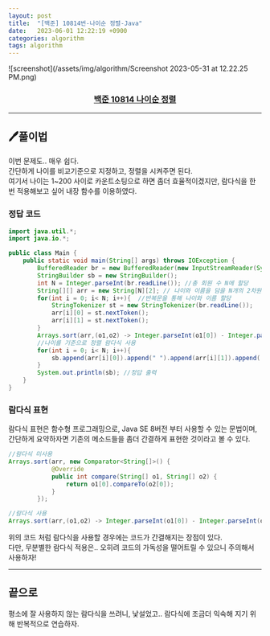 ```yaml
---
layout: post
title:  "[백준] 10814번-나이순 정렬-Java"
date:   2023-06-01 12:22:19 +0900
categories: algorithm
tags: algorithm
---
```


![screenshot](/assets/img/algorithm/Screenshot 2023-05-31 at 12.22.25 PM.png)
### <center><a href="https://www.acmicpc.net/problem/10814">백준 10814 나이순 정렬</a></center>
---

## 🖊️풀이법

이번 문제도.. 매우 쉽다.<br>
간단하게 나이를 비교기준으로 지정하고, 정렬을 시켜주면 된다.<br>
여기서 나이는 1~200 사이로 카운트소팅으로 하면 좀더 효율적이겠지만, 람다식을 한번 적용해보고 싶어 내장 함수를 이용하였다.


### 정답 코드

```java
import java.util.*;
import java.io.*;

public class Main {
    public static void main(String[] args) throws IOException {
        BufferedReader br = new BufferedReader(new InputStreamReader(System.in));
        StringBuilder sb = new StringBuilder();
        int N = Integer.parseInt(br.readLine()); //총 회원 수 N에 할당
        String[][] arr = new String[N][2]; // 나이와 이름을 담을 N개의 2차원 배열 생성
        for(int i = 0; i< N; i++){  //반복문을 통해 나이와 이름 할당
            StringTokenizer st = new StringTokenizer(br.readLine());
            arr[i][0] = st.nextToken();
            arr[i][1] = st.nextToken();
        }
        Arrays.sort(arr,(o1,o2) -> Integer.parseInt(o1[0]) - Integer.parseInt(o2[0])); 
        //나이를 기준으로 정렬 람다식 사용
        for(int i = 0; i< N; i++){
            sb.append(arr[i][0]).append(" ").append(arr[i][1]).append('\n');
        }
        System.out.println(sb); //정답 출력
    }
}
```

### 람다식 표현
람다식 표현은 함수형 프로그래밍으로, Java SE 8버전 부터 사용할 수 있는 문법이며, 간단하게 요약하자면 기존의 메소드들을 좀더 간결하게 표현한 것이라고 볼 수 있다.
```java
//람다식 미사용
Arrays.sort(arr, new Comparator<String[]>() {
            @Override
            public int compare(String[] o1, String[] o2) {
                return o1[0].compareTo(o2[0]);
            }
        });

//람다식 사용
Arrays.sort(arr,(o1,o2) -> Integer.parseInt(o1[0]) - Integer.parseInt(o2[0]));
``` 

위의 코드 처럼 람다식을 사용할 경우에는 코드가 간결해지는 장점이 있다.<br>
다만, 무분별한 람다식 적용은.. 오히려 코드의 가독성을 떨어트릴 수 있으니 주의해서 사용하자!

---

## 끝으로

평소에 잘 사용하지 않는 람다식을 쓰려니, 낯설었고.. 람다식에 조금더 익숙해 지기 위해 반복적으로 연습하자.
